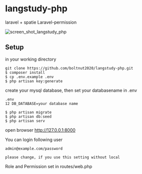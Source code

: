 # langstudy-php
laravel + spatie Laravel-permission 

![screen_shot_langstudy_php](https://user-images.githubusercontent.com/68484099/91629966-c5073800-e9f7-11ea-8cf3-fc27ef946cc0.jpg)

## Setup
in your working directory
```
git clone https://github.com/boltnut2020/langstudy-php.git
$ composer install
$ cp .env.example .env
$ php artisan key:generate
```

create your mysql database, then set your databasename in .env

```
.env
12 DB_DATABASE=your database name 
```

```
$ php artisan migrate
$ php artisan db:seed
$ php artisan serv
```
open browser
http://127.0.0.1:8000

You can login following user
```
admin@example.com/password

please change, if you use this setting without local
```

Role and Permission  set in routes/web.php
